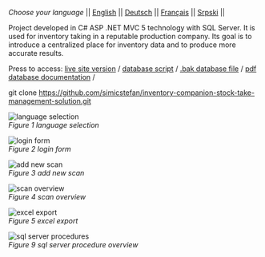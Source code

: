 *Choose your language* ||
[English]( https://github.com/simicstefan/inventory-companion-stock-take-management-solution/blob/master/readme_en.md "english") ||
[Deutsch]( https://github.com/simicstefan/inventory-companion-stock-take-management-solution/blob/master/readme_de.md "deutsch") ||
[Français]( https://github.com/simicstefan/inventory-companion-stock-take-management-solution/blob/master/readme_fr.md "fran‡ais") ||
[Srpski]( https://github.com/simicstefan/inventory-companion-stock-take-management-solution/blob/master/readme_sr.md "srpski") ||

Project developed in C# ASP .NET MVC 5 technology with SQL Server. It is used for inventory taking in a reputable production company. Its goal is to introduce a centralized place for inventory data and to produce more accurate results.

Press to access:
[live site version](http://simicstefan10-001-site2.btempurl.com/ " live site version ") /
[database script](https://github.com/simicstefan/inventory-companion-stock-take-management-solution/blob/master/_database-script.rtf "database script") /
[.bak database file](https://github.com/simicstefan/inventory-companion-stock-take-management-solution/blob/master/Popis.bak?raw=true ".bak database file") /
[pdf database documentation](https://github.com/simicstefan/inventory-companion-stock-take-management-solution/blob/master/InventoryCompanio__documentation.pdf "pdf database documentation") /

git clone https://github.com/simicstefan/inventory-companion-stock-take-management-solution.git

![language selection]( https://user-images.githubusercontent.com/34691870/78506275-c9953080-7778-11ea-94a7-3df25126e2be.png)  
*Figure 1 language selection*

![login form]( https://user-images.githubusercontent.com/34691870/78506276-ca2dc700-7778-11ea-97d8-5a1867bbadc7.png)  
*Figure 2 login form*

![add new scan]( https://user-images.githubusercontent.com/34691870/78506277-ca2dc700-7778-11ea-9818-15d6fee11185.png)  
*Figure 3 add new scan*

![scan overview]( https://user-images.githubusercontent.com/34691870/78506278-cac65d80-7778-11ea-924b-08ab97b5f290.png)  
*Figure 4 scan overview*

![excel export]( https://user-images.githubusercontent.com/34691870/78506279-cb5ef400-7778-11ea-82bd-e7e7f7d33bff.png)  
*Figure 5 excel export*

![sql server procedures]( https://user-images.githubusercontent.com/34691870/78506280-cb5ef400-7778-11ea-9e01-b2658521e1af.png)  
*Figure 9 sql server procedure overview*


